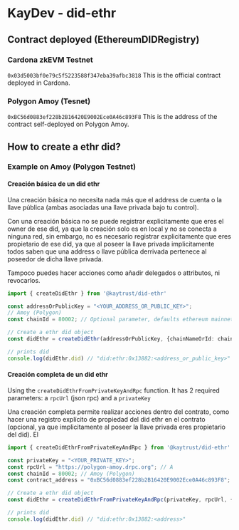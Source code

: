 # KayDev - did-ethr

## Contract deployed (EthereumDIDRegistry)
### Cardona zkEVM Testnet 
`0x03d5003bf0e79c5f5223588f347eba39afbc3818` This is the official contract deployed in Cardona.

### Polygon Amoy (Tesnet)
`0xBC56d0883ef228b2B16420E9002Ece0A46c893F8` This is the address of the contract self-deployed on Polygon Amoy.

## How to create a ethr did?

### Example on Amoy (Polygon Testnet)

#### Creación básica de un did ethr
Una creación básica no necesita nada más que el address de cuenta o la llave pública (ambas asociadas una llave privada bajo tu control).

Con una creación básica no se puede registrar explicitamente que eres el owner de ese did, ya que la creación solo es en local y no se conecta a ninguna red, sin embargo, no es necesario registrar explicitamente que eres propietario de ese did, ya que al poseer la llave privada implicitamente todos saben que una address o llave pública derrivada pertenece al poseedor de dicha llave privada.

Tampoco puedes hacer acciones como añadir delegados o attributos, ni revocarlos.

```ts
import { createDidEthr } from '@kaytrust/did-ethr'

const addressOrPublicKey = "<YOUR_ADDRESS_OR_PUBLIC_KEY>";
// Amoy (Polygon)
const chainId = 80002; // Optional parameter, defaults ethereum mainnet

// Create a ethr did object
const didEthr = createDidEthr(addressOrPublicKey, {chainNameOrId: chainId})

// prints did
console.log(didEthr.did) // "did:ethr:0x13882:<address_or_public_key>"
```

#### Creación completa de un did ethr

Using the `createDidEthrFromPrivateKeyAndRpc` function. It has 2 required parameters: a `rpcUrl` (json rpc) and a `privateKey`

Una creación completa permite realizar acciones dentro del contrato, como hacer una registro explícito de propiedad del did ethr en el contrato (opcional, ya que implicitamente al poseer la llave privada eres propietario del did). El 

```ts
import { createDidEthrFromPrivateKeyAndRpc } from '@kaytrust/did-ethr'

const privateKey = "<YOUR_PRIVATE_KEY>";
const rpcUrl = "https://polygon-amoy.drpc.org"; // A 
const chainId = 80002; // Amoy (Polygon)
const contract_address = "0xBC56d0883ef228b2B16420E9002Ece0A46c893F8"; // EthereumDIDRegistry on Amoy (Polygon)

// Create a ethr did object
const didEthr = createDidEthrFromPrivateKeyAndRpc(privateKey, rpcUrl, {chainNameOrId: chainId, registry: contract_address})

// prints did
console.log(didEthr.did) // "did:ethr:0x13882:<address>"
```